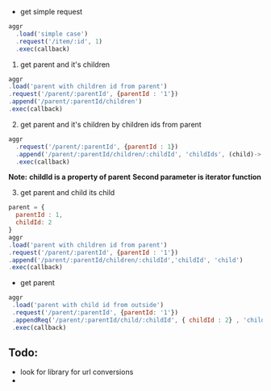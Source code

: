 -  get simple request 
```javascript 
aggr
  .load('simple case')
  .request('/item/:id', 1)
  .exec(callback)
````

1.  get parent and it's children 
```javascript 
aggr
.load('parent with children id from parent')
.request('/parent/:parentId', {parentId : '1'})
.append('/parent/:parentId/children')
.exec(callback)
```

2.  get parent and it's children by children ids from parent
```javascript 
aggr
  .request('/parent/:parentId', {parentId : 1})
  .append('/parent/:parentId/children/:childId', 'childIds', (child)-> return child.id)
  .exec(callback) 
```
**Note:**
**childId is a property of parent** 
**Second parameter is iterator function**

3.  get parent and child its child  
```javascript 
parent = {
  parentId : 1, 
  childId: 2 
}
aggr
.load('parent with children id from parent')
.request('/parent/:parentId', {parentId : '1'})
.append('/parent/:parentId/children/:childId','childId', 'child')
.exec(callback)
```
- get parent
```javascript 
aggr
 .load('parent with child id from outside')
 .request('/parent/:parentId', {parentId: '1'})
 .appendReq('/parent/:parentId/child/:childId', { childId : 2} , 'child')
 .exec(callback) 
 ``` 

## Todo: 
 - look for library for url conversions 
 - 

